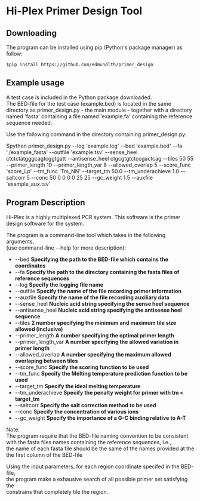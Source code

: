Hi-Plex Primer Design Tool
==========================

Downloading
-----------
The program can be installed using pip (Python's package manager) as follow:  

    $pip install https://github.com/edmundlth/primer_design  


Example usage
-------------
A test case is included in the Python package downloaded.  
The BED-file for the test case (example.bed) is located in the same directory
as primer\_design.py - the main module - together with a directory named 'fasta'
containing a file named 'example.fa' containing the reference sequence needed.  

Use the following command in the directory containing primer\_design.py:  

$python primer\_design.py --log 'example.log' --bed 'example.bed' --fa './example\_fasta' --outfile 'example.tsv' --sense\_heel ctctctatgggcagtcggtgatt --antisense\_heel ctgcgtgtctccgactcag --tiles 50 55 --primer\_length 10 --primer\_length\_var 8 --allowed\_overlap 5 --score\_func 'score\_Lp' --tm\_func 'Tm\_NN' --target\_tm 50.0 --tm\_underachieve 1.0 --saltcorr 5 --conc 50 0 0 0 0 25 25 --gc\_weight 1.5 --auxfile 'example\_aux.tsv'

Program Description
--------------------
Hi-Plex is a highly multiplexed PCR system. This software is the primer design software
for the system.  
  
The program is a command-line tool which takes in the following arguments,  
(use command-line --help for more description):  

* --bed     **Specifying the path to the BED-file which contains the coordinates**  
* --fa     **Specify the path to the directory containing the fasta files of reference sequences**  
* --log     **Specify the logging file name**
* --outfile     **Specify the name of the file recording primer information**
* --auxfile     **Specify the name of the file recording auxiliary data**
* --sense\_heel     **Nucleic acid string specifying the sense heel sequence**
* --antisense\_heel     **Nucleic acid string specifying the antisense heel sequence**  
* --tiles     **2 number specifying the minimum and maximum tile size allowed (inclusive)**  
* --primer\_length     **A number specifying the optimal primer length**  
* --primer\_length\_var     **A number specifying the allowed variation in primer length**
* --allowed\_overlap     **A number specifying the maximum allowed overlaping between tiles**
* --score\_func     **Specify the scoring function to be used**
* --tm\_func     **Specify the Melting temperature prediction function to be used**
* --target\_tm     **Specify the ideal melting temperature**  
* --tm\_underachieve     **Specify the penalty weight for primer with tm < target\_tm**
* --saltcorr     **Specify the salt correction  method to be used**
* --conc     **Specify the concentration of various ions**
* --gc\_weight     **Specify the importance of a G-C binding relative to A-T**

  
Note:  
The program require that the BED-file naming convention to be consistent with
the fasta files names containing the reference sequences, i.e.,  
the name of each fasta file should be the same of the names provided at the  
the first column of the BED-file

Using the input parameters, for each region coordinate specifed in the BED-file,  
the program make a exhausive search of all possible primer set satisfying the  
constrains that completely tile the region.


